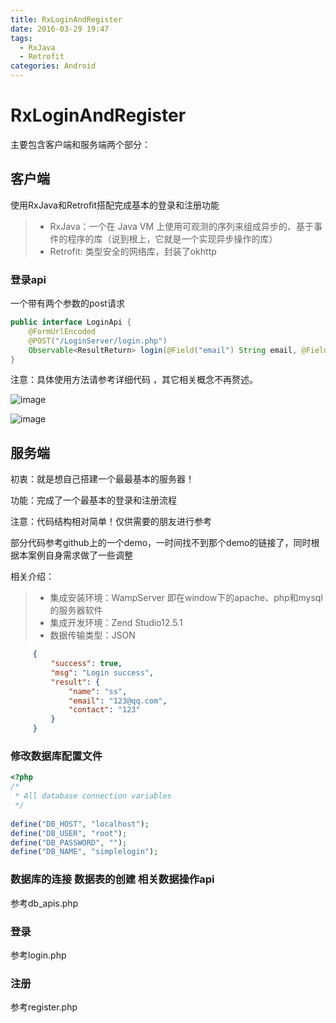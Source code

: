 ```yaml
---
title: RxLoginAndRegister
date: 2016-03-29 19:47
tags: 
  - RxJava 
  - Retrofit
categories: Android
---
```

# RxLoginAndRegister

主要包含客户端和服务端两个部分：

## 客户端

使用RxJava和Retrofit搭配完成基本的登录和注册功能
> * RxJava：一个在 Java VM 上使用可观测的序列来组成异步的、基于事件的程序的库（说到根上，它就是一个实现异步操作的库）
> * Retrofit: 类型安全的网络库，封装了okhttp


### 登录api

一个带有两个参数的post请求
```java
public interface LoginApi {
    @FormUrlEncoded
    @POST("/LoginServer/login.php")
    Observable<ResultReturn> login(@Field("email") String email, @Field("password") String password);
}
```

注意：具体使用方法请参考详细代码 ，其它相关概念不再赘述。


![image](https://raw.githubusercontent.com/feifei003603/RxLoginAndRegister/master/app/src/main/res/raw/login.jpg)

![image](https://github.com/feifei003603/RxLoginAndRegister/blob/master/app/src/main/res/raw/register.jpg?raw=true)

## 服务端

初衷：就是想自己搭建一个最最基本的服务器！

功能：完成了一个最基本的登录和注册流程

注意：代码结构相对简单！仅供需要的朋友进行参考

部分代码参考github上的一个demo，一时间找不到那个demo的链接了，同时根据本案例自身需求做了一些调整

相关介绍：

> * 集成安装环境：WampServer 即在window下的apache、php和mysql的服务器软件
> * 集成开发环境：Zend Studio12.5.1
> * 数据传输类型：JSON
```json
     {
         "success": true,
         "msg": "Login success",
         "result": {
             "name": "ss",
             "email": "123@qq.com",
             "contact": "123"
         }
     }
```
     


### 修改数据库配置文件
```php
<?php
/*
 * All database connection variables
 */
 
define("DB_HOST", "localhost");
define("DB_USER", "root");
define("DB_PASSWORD", "");
define("DB_NAME", "simplelogin");
```

### 数据库的连接 数据表的创建 相关数据操作api
参考db_apis.php

### 登录
参考login.php

### 注册
参考register.php